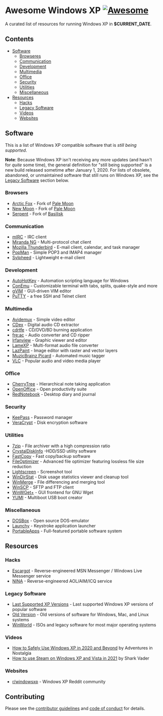 # Awesome Windows XP [![Awesome](https://cdn.rawgit.com/sindresorhus/awesome/d7305f38d29fed78fa85652e3a63e154dd8e8829/media/badge.svg)](https://github.com/sindresorhus/awesome)

A curated list of resources for running Windows XP in **$CURRENT_DATE**.

## Contents

- [Software](#software)
  - [Browseres](#browsers)
  - [Communication](#communication)
  - [Development](#development)
  - [Multimedia](#multimedia)
  - [Office](#office)
  - [Security](#security)
  - [Utilities](#utilities)
  - [Miscellaneous](#miscellaneous)
- [Resources](#resources)
  - [Hacks](#hacks)
  - [Legacy Software](#legacy-software)
  - [Videos](#videos)
  - [Websites](#websites)

## Software

This is a list of Windows XP compatible software that is _still being supported_.

**Note**: Because Windows XP isn't receiving any more updates (and hasn't for _quite_ some time), the general definition for "still being supported" is a new build released sometime after January 1, 2020. For lists of obsolete, abandoned, or unmaintained software that still runs on Windows XP, see the [Legacy Software](#legacy-software) section below.

### Browsers

- [Arctic Fox](https://github.com/wicknix/Arctic-Fox/wiki/Downloads) - Fork of [Pale Moon](https://www.palemoon.org/)
- [New Moon](https://rtfreesoft.blogspot.com/search/label/newmoon) - Fork of [Pale Moon](https://www.palemoon.org/)
- [Serpent](https://rtfreesoft.blogspot.com/search/label/serpent) - Fork of
  [Basilisk](https://www.basilisk-browser.org/)

### Communication

- [mIRC](https://www.mirc.com/) - IRC client
- [Miranda NG](https://www.miranda-ng.org) - Multi-protocol chat client
- [Mozilla Thunderbird](https://www.thunderbird.net) - E-mail client, calendar, and task manager
- [PopMan](http://ch-software.de/popman/) - Simple POP3 and IMAP4 manager
- [Sylpheed](https://sylpheed.sraoss.jp/en/) - Lightweight e-mail client

### Development

- [AutoHotKey](https://www.autohotkey.com/) - Automation scripting language for Windows
- [ConEmu](https://conemu.github.io/) - Customizable terminal with tabs, splits, quake-style and more
- [gVIM](https://www.vim.org/download.php#pc) - GUI-driven VIM editor
- [PuTTY](https://www.chiark.greenend.org.uk/~sgtatham/putty/) - a free SSH and Telnet client

### Multimedia

- [Avidemux](http://avidemux.sourceforge.net/) - Simple video editor
- [CDex](https://cdex.mu/) - Digital audio CD extractor
- [cdrtfe](https://cdrtfe.sourceforge.io/cdrtfe/index_en.html) - CD/DVD/BD burning application
- [fre:ac](https://www.freac.org/) - Audio converter and CD ripper
- [Irfanview](https://www.irfanview.com/) - Graphic viewer and editor
- [LameXP](http://lamexp.sourceforge.net/) - Multi-format audio file converter
- [LazPaint](https://lazpaint.github.io/) - Image editor with raster and vector layers
- [MuzicBrainz Picard](https://picard.musicbrainz.org/) - Automated music tagger
- [VLC](https://www.videolan.org/) - Popular audio and video media player

### Office

- [CherryTree](https://www.giuspen.com/cherrytree/) - Hierarchical note taking application
- [OpenOffice](https://www.openoffice.org/) - Open productivity suite
- [RedNotebook](https://rednotebook.sourceforge.io/) - Desktop diary and journal

### Security

- [KeePass](https://keepass.info/download.html) - Password manager
- [VeraCrypt](https://www.veracrypt.fr) - Disk encryption software

### Utilities

- [7zip](https://www.7-zip.org/) - File archiver with a high compression ratio
- [CrystalDiskInfo](https://crystalmark.info/en/software/crystaldiskinfo/) -HDD/SSD utility software
- [FastCopy](https://fastcopy.jp/) - Fast copy/backup software
- [FileOptimizer](https://nikkhokkho.sourceforge.io/static.php?page=FileOptimizer) - Advanced file optimizer featuring lossless file size reduction
- [Lightscreen](https://lightscreen.com.ar/) - Screenshot tool
- [WinDirStat](https://windirstat.net/) - Disk usage statistics viewer and cleanup tool
- [WinMerge](https://winmerge.org/?lang=en) - File differencing and merging tool
- [WinSCP](https://winscp.net/eng/index.php) - SFTP and FTP client
- [WinWGet+](https://www.astatix.com/tools/winwget.php) - GUI frontend for GNU Wget
- [YUMI](https://www.pendrivelinux.com/yumi-multiboot-usb-creator/) - Multiboot USB boot creator

### Miscellaneous

- [DOSBox](https://www.dosbox.com/) - Open source DOS-emulator
- [Launchy](https://launchy.net/) - Keystroke application launcher
- [PortableApps](https://portableapps.com/) - Full-featured portable software system

## Resources

### Hacks

- [Escargot](https://escargot.chat/) - Reverse-engineered MSN Messenger / Windows Live Messenger service
- [NINA](https://nina.chat/) - Reverse-engineered AOL/AIM/ICQ service

### Legacy Software

- [Last Supported XP Versions](https://skipster1337.github.io/posts/windows-software.html) - Last supported Windows XP versions of popular software
- [Old Version](http://www.oldversion.com/) - Old versions of software for
  Windows, Mac, and Linux systems
- [WinWorld](https://winworldpc.com) - ISOs and legacy software for most major
  operating systems

### Videos

- [How to Safely Use Windows XP in 2020 and Beyond](https://www.youtube.com/watch?v=j2artqrYWJY) by Adventures in Nostalgia
- [How to use Steam on Windows XP and Vista in 2021](https://www.youtube.com/watch?v=6-FbdgMar7Q) by Shark Vader

### Websites

- [r/windowsxp](https://www.reddit.com/r/windowsxp/) - Windows XP Reddit community

## Contributing

Please see the [contributor guidelines](.github/CONTRIBUTING.md) and [code of conduct](.github/CODE-OF-CONDUCT.md) for details.
